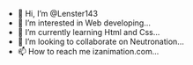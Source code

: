 - 👋 Hi, I’m @Lenster143
- 👀 I’m interested in Web developing...
- 🌱 I’m currently learning Html and Css...
- 💞️ I’m looking to collaborate on Neutronation...
- 📫 How to reach me izanimation.com...

<!---
Lenster143/Lenster143 is a ✨ special ✨ repository because its `README.md` (this file) appears on your GitHub profile.
You can click the Preview link to take a look at your changes.
--->
